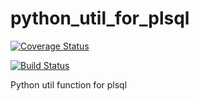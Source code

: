 # python_util_for_plsql

[![Coverage Status](https://coveralls.io/repos/github/walshdanny700/python_util_for_plsql/badge.svg?branch=feature-branch-1)](https://coveralls.io/github/walshdanny700/python_util_for_plsql?branch=master)

[![Build Status](https://travis-ci.com/walshdanny700/python_util_for_plsql.svg?branch=master)](https://travis-ci.com/walshdanny700/python_util_for_plsql)

Python util function for plsql
